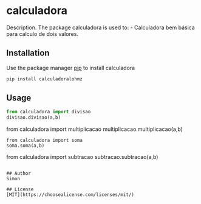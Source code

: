 # calculadora

Description. 
The package calculadora is used to:
	- Calculadora bem básica para calculo de dois valores.

## Installation

Use the package manager [pip](https://pip.pypa.io/en/stable/) to install calculadora

```bash
pip install calculadoralohmz
```

## Usage

```python
from calculadora import divisao
divisao.divisao(a,b)
```
from calculadora import multiplicacao
multiplicacao.multiplicacao(a,b)
```
from calculadora import soma
soma.soma(a,b)
```
from calculadora import subtracao
subtracao.subtracao(a,b)
```

## Author
Simon

## License
[MIT](https://choosealicense.com/licenses/mit/)
